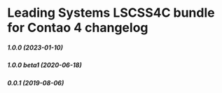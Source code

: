 Leading Systems LSCSS4C bundle for Contao 4 changelog
===========================================

##### 1.0.0 (2023-01-10)


##### 1.0.0 beta1 (2020-06-18)


##### 0.0.1 (2019-08-06)

